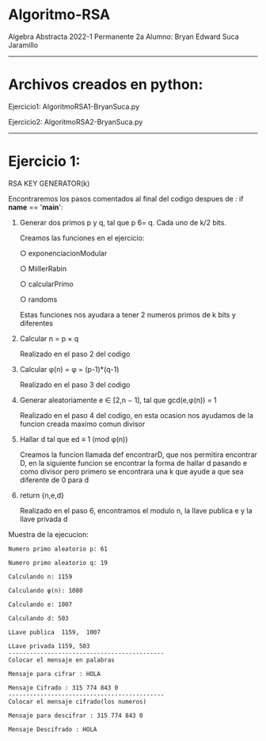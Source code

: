 # Algoritmo-RSA

Algebra Abstracta
2022-1
Permanente 2a
Alumno: Bryan Edward Suca Jaramillo
____________________________________________________________________________________________

# Archivos creados en python:

Ejercicio1: AlgoritmoRSA1-BryanSuca.py

Ejercicio2: AlgoritmoRSA2-BryanSuca.py

_____________________________________________________________________________________________

# Ejercicio 1:

RSA KEY GENERATOR(k)

Encontraremos los pasos comentados al final del codigo despues de : if __name__ == '__main__':

1.	Generar dos primos p y q, tal que p 6= q. Cada uno de k/2 bits.

    Creamos las funciones en el ejercicio:
    
    ○ exponenciacionModular
   
    ○ MiillerRabin
    
    ○ calcularPrimo
    
    ○ randoms
    
    Estas funciones nos ayudara a tener 2 numeros primos de k bits y diferentes
    
2.	Calcular n = p × q

    Realizado en el paso 2 del codigo 
    
3.	Calcular φ(n) = φ = (p-1)*(q-1)

    Realizado en el paso 3 del codigo

4.	Generar aleatoriamente e ∈ [2,n − 1], tal que gcd(e,φ(n)) = 1

    Realizado en el paso 4 del codigo, en esta ocasion nos ayudamos de la funcion creada maximo comun divisor 
    
5.	Hallar d tal que ed ≡ 1 (mod φ(n))

    Creamos la funcion llamada def encontrarD, que nos permitira encontrar D, en la siguiente funcion se encontrar la forma de hallar d pasando e como divisor pero primero se encontrara una k que ayude a que sea diferente de 0 para d
    
6.	return {n,e,d}

    Realizado en el paso 6, encontramos el modulo n, la llave publica e y la llave privada d


Muestra de la ejecucion:

    Numero primo aleatorio p: 61

    Numero primo aleatorio q: 19

    Calculando n: 1159

    Calculando φ(n): 1080

    Calculando e: 1007

    Calculando d: 503

    LLave publica  1159,  1007

    LLave privada 1159, 503
    --------------------------------------------
    Colocar el mensaje en palabras

    Mensaje para cifrar : HOLA

    Mensaje Cifrado : 315 774 843 0  
    --------------------------------------------
    Colocar el mensaje cifrado(los numeros)

    Mensaje para descifrar : 315 774 843 0

    Mensaje Descifrado : HOLA 

